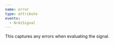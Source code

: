 ```yaml
---
name: error
type: attribute
events:
  - NrAiSignal
---
```


This captures any errors when evaluating the signal.